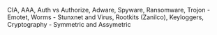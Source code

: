 CIA, AAA, Auth vs Authorize, Adware, Spyware, Ransomware, Trojon - Emotet, Worms - Stunxnet and Virus, Rootkits (Zanilco), Keyloggers, Cryptography - Symmetric and Assymetric 
